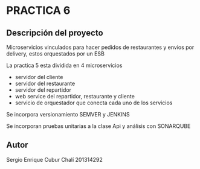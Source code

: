 PRACTICA 6
==========

Descripción del proyecto
------------------------
Microservicios vinculados para hacer pedidos de restaurantes y envios por delivery, estos orquestados por un ESB

La practica 5 esta dividida en 4 microservicios
- servidor del cliente
- servidor del restaurante
- servidor del repartidor
- web service del repartidor, restaurante y cliente
- servicio de orquestador que conecta cada uno de los servicios

Se incorpora versionamiento SEMVER y JENKINS

Se incorporan pruebas unitarias a la clase Api y análisis con SONARQUBE

Autor
-----
Sergio Enrique Cubur Chalí
201314292
